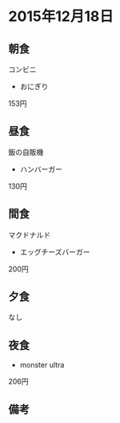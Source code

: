 # 2015年12月18日

## 朝食
コンビニ

* おにぎり

153円

## 昼食
飯の自販機

* ハンバーガー

130円

## 間食
マクドナルド

* エッグチーズバーガー

200円

## 夕食

なし

## 夜食

* monster ultra

206円

## 備考
